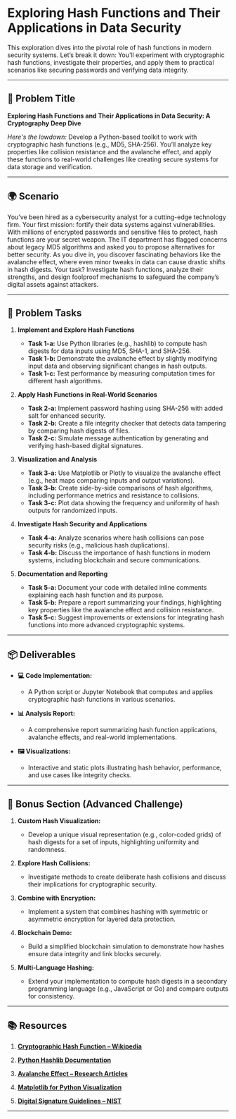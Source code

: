 # Exploring Hash Functions and Their Applications in Data Security

This exploration dives into the pivotal role of hash functions in modern security systems. Let’s break it down: You’ll experiment with cryptographic hash functions, investigate their properties, and apply them to practical scenarios like securing passwords and verifying data integrity.

---

## 📝 Problem Title

**Exploring Hash Functions and Their Applications in Data Security: A Cryptography Deep Dive**

*Here's the lowdown:*
Develop a Python-based toolkit to work with cryptographic hash functions (e.g., MD5, SHA-256). You’ll analyze key properties like collision resistance and the avalanche effect, and apply these functions to real-world challenges like creating secure systems for data storage and verification.

---

## 🌍 Scenario

You’ve been hired as a cybersecurity analyst for a cutting-edge technology firm. Your first mission: fortify their data systems against vulnerabilities. With millions of encrypted passwords and sensitive files to protect, hash functions are your secret weapon. The IT department has flagged concerns about legacy MD5 algorithms and asked you to propose alternatives for better security. As you dive in, you discover fascinating behaviors like the avalanche effect, where even minor tweaks in data can cause drastic shifts in hash digests. Your task? Investigate hash functions, analyze their strengths, and design foolproof mechanisms to safeguard the company’s digital assets against attackers.

---

## 🔧 Problem Tasks

1. **Implement and Explore Hash Functions**
   - **Task 1-a:** Use Python libraries (e.g., hashlib) to compute hash digests for data inputs using MD5, SHA-1, and SHA-256.  
   - **Task 1-b:** Demonstrate the avalanche effect by slightly modifying input data and observing significant changes in hash outputs.  
   - **Task 1-c:** Test performance by measuring computation times for different hash algorithms.

2. **Apply Hash Functions in Real-World Scenarios**
   - **Task 2-a:** Implement password hashing using SHA-256 with added salt for enhanced security.  
   - **Task 2-b:** Create a file integrity checker that detects data tampering by comparing hash digests of files.  
   - **Task 2-c:** Simulate message authentication by generating and verifying hash-based digital signatures.

3. **Visualization and Analysis**
   - **Task 3-a:** Use Matplotlib or Plotly to visualize the avalanche effect (e.g., heat maps comparing inputs and output variations).  
   - **Task 3-b:** Create side-by-side comparisons of hash algorithms, including performance metrics and resistance to collisions.  
   - **Task 3-c:** Plot data showing the frequency and uniformity of hash outputs for randomized inputs.

4. **Investigate Hash Security and Applications**
   - **Task 4-a:** Analyze scenarios where hash collisions can pose security risks (e.g., malicious hash duplications).  
   - **Task 4-b:** Discuss the importance of hash functions in modern systems, including blockchain and secure communications.

5. **Documentation and Reporting**
   - **Task 5-a:** Document your code with detailed inline comments explaining each hash function and its purpose.  
   - **Task 5-b:** Prepare a report summarizing your findings, highlighting key properties like the avalanche effect and collision resistance.  
   - **Task 5-c:** Suggest improvements or extensions for integrating hash functions into more advanced cryptographic systems.

---

## 📦 Deliverables

- **💻 Code Implementation:**
  - A Python script or Jupyter Notebook that computes and applies cryptographic hash functions in various scenarios.

- **📊 Analysis Report:**
  - A comprehensive report summarizing hash function applications, avalanche effects, and real-world implementations.

- **🖼️ Visualizations:**
  - Interactive and static plots illustrating hash behavior, performance, and use cases like integrity checks.

---

## 🎁 Bonus Section (Advanced Challenge)

1. **Custom Hash Visualization:**
   - Develop a unique visual representation (e.g., color-coded grids) of hash digests for a set of inputs, highlighting uniformity and randomness.

2. **Explore Hash Collisions:**
   - Investigate methods to create deliberate hash collisions and discuss their implications for cryptographic security.

3. **Combine with Encryption:**
   - Implement a system that combines hashing with symmetric or asymmetric encryption for layered data protection.

4. **Blockchain Demo:**
   - Build a simplified blockchain simulation to demonstrate how hashes ensure data integrity and link blocks securely.

5. **Multi-Language Hashing:**
   - Extend your implementation to compute hash digests in a secondary programming language (e.g., JavaScript or Go) and compare outputs for consistency.

---

## 📚 Resources

1. **[Cryptographic Hash Function – Wikipedia](https://en.wikipedia.org/wiki/Cryptographic_hash_function)**

2. **[Python Hashlib Documentation](https://docs.python.org/3/library/hashlib.html)**

3. **[Avalanche Effect – Research Articles](https://www.sciencedirect.com/)**

4. **[Matplotlib for Python Visualization](https://matplotlib.org/)**

5. **[Digital Signature Guidelines – NIST](https://www.nist.gov/)**

---
